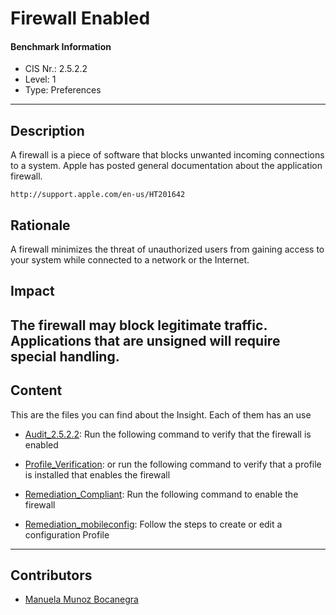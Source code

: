 # Firewall Enabled
#### Benchmark Information
- CIS Nr.: 2.5.2.2
- Level: 1
- Type: Preferences
------------------------
## Description

A firewall is a piece of software that blocks unwanted incoming connections to a system. Apple has posted general documentation about the application firewall.

```http://support.apple.com/en-us/HT201642```

## Rationale

A firewall minimizes the threat of unauthorized users from gaining access to your system while connected to a network or the Internet.

## Impact

The firewall may block legitimate traffic. Applications that are unsigned will require special handling.
---

## Content
This are the files you can find about the Insight. Each of them has an use 
* [Audit_2.5.2.2](https://github.com/apfelwerk/JamfProtectInsights/blob/main/PreferencesType/CIS_2.5.2.2_Firewall%20Enabled/Audit_2.5.2.2.sh): Run the following command to verify that the firewall is enabled

* [Profile_Verification](https://github.com/apfelwerk/JamfProtectInsights/blob/main/PreferencesType/CIS_2.5.2.1_Gatekeeper%20Enabled/Profile_Verification.sh): or run the following command to verify that a profile is installed that enables the firewall

* [Remediation_Compliant](https://github.com/apfelwerk/JamfProtectInsights/blob/main/PreferencesType/CIS_2.5.2.2_Firewall%20Enabled/Remediation_Compliant.sh): Run the following command to enable the firewall

* [Remediation_mobileconfig](https://github.com/apfelwerk/JamfProtectInsights/blob/main/PreferencesType/CIS_2.5.2.1_Gatekeeper%20Enabled/Remediation_mobileconfig.md): Follow the steps to create or edit a configuration Profile

------------------------------------------------------------------------------------------------------------------------------------------------------------------------------------------------------------------------------------------------------------------------------------------------------------------------------
## Contributors
* [Manuela Munoz Bocanegra](https://github.com/manuelamunoz)



